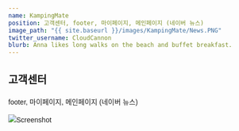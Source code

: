 ```yaml
---
name: KampingMate
position: 고객센터, footer, 마이페이지, 메인페이지 (네이버 뉴스)
image_path: "{{ site.baseurl }}/images/KampingMate/News.PNG"
twitter_username: CloudCannon
blurb: Anna likes long walks on the beach and buffet breakfast.
---
```

<!DOCTYPE html>
<html lang="ko">
<head>
    <meta charset="UTF-8">
    <meta name="viewport" content="width=device-width, initial-scale=1.0">
    <title>KampingMate</title>
    <link rel="stylesheet" href="https://fonts.googleapis.com/css2?family=Noto+Sans+KR:wght@400;600;700&display=swap">
    <style>
        body {
            font-family: 'Noto Sans KR', sans-serif;
            line-height: 1.6;
        }
    </style>
</head>
<body>
    <section>
        <h1>고객센터</h1>
        <p>footer, 마이페이지, 메인페이지 (네이버 뉴스)</p>
        <img src="{{ '/images/KampingMate/News.PNG' | relative_url }}" alt="Screenshot">
    </section>
</body>
</html>


